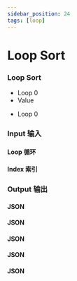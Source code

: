 ```yaml
---
sidebar_position: 24
tags: [loop]
---
```


# Loop Sort

<div className="patch-container">
    <div className="patch processor">
        <h3>Loop Sort</h3>
        <ul className="inputs">
            <li>Loop <span>0</span></li>
            <li>Value <span className="checkbox-off"></span></li>
        </ul>
        <ul className="outputs">
            <li>Loop <span>0</span></li>
        </ul>
    </div>
</div>

<div className="port-descriptions">
<div className="inputs">

### Input 输入

#### Loop 循环

#### Index 索引

</div>
<div className="outputs">

### Output 输出

#### JSON

#### JSON

#### JSON

#### JSON

#### JSON

</div>
</div>
